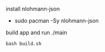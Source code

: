 install nlohmann-json
+ sudo pacman -Sy nlohmann-json

build app and run ./main
```
bash build.sh
```